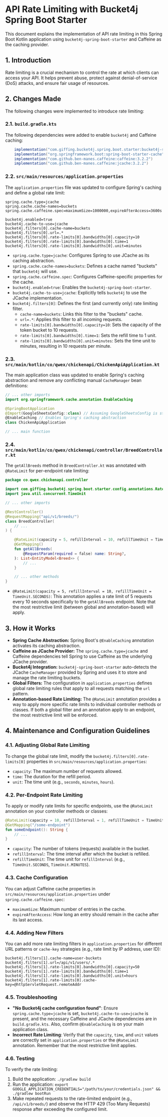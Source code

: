 # API Rate Limiting with Bucket4j Spring Boot Starter

This document explains the implementation of API rate limiting in this Spring Boot Kotlin application using `bucket4j-spring-boot-starter` and Caffeine as the caching provider.

## 1. Introduction

Rate limiting is a crucial mechanism to control the rate at which clients can access your API. It helps prevent abuse, protect against denial-of-service (DoS) attacks, and ensure fair usage of resources.

## 2. Changes Made

The following changes were implemented to introduce rate limiting:

### 2.1. `build.gradle.kts`

The following dependencies were added to enable `bucket4j` and Caffeine caching:

```gradle
    implementation("com.giffing.bucket4j.spring.boot.starter:bucket4j-spring-boot-starter:0.13.0")
    implementation("org.springframework.boot:spring-boot-starter-cache")
    implementation("com.github.ben-manes.caffeine:caffeine:3.2.2")
    implementation("com.github.ben-manes.caffeine:jcache:3.2.2")
```

### 2.2. `src/main/resources/application.properties`

The `application.properties` file was updated to configure Spring's caching and define a global rate limit:

```properties
spring.cache.type=jcache
spring.cache.cache-names=buckets
spring.cache.caffeine.spec=maximumSize=1000000,expireAfterAccess=3600s

bucket4j.enabled=true
bucket4j.cache-to-use=jcache
bucket4j.filters[0].cache-name=buckets
bucket4j.filters[0].url=.*
bucket4j.filters[0].rate-limits[0].bandwidths[0].capacity=10
bucket4j.filters[0].rate-limits[0].bandwidths[0].time=1
bucket4j.filters[0].rate-limits[0].bandwidths[0].unit=minutes
```

-   `spring.cache.type=jcache`: Configures Spring to use JCache as its caching abstraction.
-   `spring.cache.cache-names=buckets`: Defines a cache named "buckets" that `bucket4j` will use.
-   `spring.cache.caffeine.spec`: Configures Caffeine-specific properties for the cache.
-   `bucket4j.enabled=true`: Enables the `bucket4j-spring-boot-starter`.
-   `bucket4j.cache-to-use=jcache`: Explicitly tells `bucket4j` to use the JCache implementation.
-   `bucket4j.filters[0]`: Defines the first (and currently only) rate limiting filter.
    -   `cache-name=buckets`: Links this filter to the "buckets" cache.
    -   `url=.*`: Applies this filter to all incoming requests.
    -   `rate-limits[0].bandwidths[0].capacity=10`: Sets the capacity of the token bucket to 10 requests.
    -   `rate-limits[0].bandwidths[0].time=1`: Sets the refill time to 1 unit.
    -   `rate-limits[0].bandwidths[0].unit=minutes`: Sets the time unit to minutes, resulting in 10 requests per minute.

### 2.3. `src/main/kotlin/co/qwex/chickenapi/ChickenApiApplication.kt`

The main application class was updated to enable Spring's caching abstraction and remove any conflicting manual `CacheManager` bean definitions:

```kotlin
// ... other imports
import org.springframework.cache.annotation.EnableCaching

@SpringBootApplication
@Import(GoogleSheetsConfig::class) // Assuming GoogleSheetsConfig is still needed
@EnableCaching // Enables Spring's caching abstraction
class ChickenApiApplication

// ... main function
```

### 2.4. `src/main/kotlin/co/qwex/chickenapi/controller/BreedController.kt`

The `getAllBreeds` method in `BreedController.kt` was annotated with `@RateLimit` for per-endpoint rate limiting:

```kotlin
package co.qwex.chickenapi.controller

import com.giffing.bucket4j.spring.boot.starter.config.annotations.RateLimit
import java.util.concurrent.TimeUnit

// ... other imports

@RestController()
@RequestMapping("api/v1/breeds/")
class BreedController(
    // ...
) {

    @RateLimit(capacity = 5, refillInterval = 10, refillTimeUnit = TimeUnit.SECONDS)
    @GetMapping()
    fun getAllBreeds(
        @RequestParam(required = false) name: String?,
    ): List<EntityModel<Breed>> {
        // ...
    }

    // ... other methods
}
```

-   `@RateLimit(capacity = 5, refillInterval = 10, refillTimeUnit = TimeUnit.SECONDS)`: This annotation applies a rate limit of 5 requests every 10 seconds specifically to the `getAllBreeds` endpoint. Note that the most restrictive limit (between global and annotation-based) will apply.

## 3. How it Works

-   **Spring Cache Abstraction:** Spring Boot's `@EnableCaching` annotation activates its caching abstraction.
-   **Caffeine as JCache Provider:** The `spring.cache.type=jcache` and Caffeine dependencies tell Spring to use Caffeine as the underlying JCache provider.
-   **Bucket4j Integration:** `bucket4j-spring-boot-starter` auto-detects the JCache `CacheManager` provided by Spring and uses it to store and manage the rate limiting buckets.
-   **Global Filters:** The configuration in `application.properties` defines global rate limiting rules that apply to all requests matching the `url` pattern.
-   **Annotation-based Rate Limiting:** The `@RateLimit` annotation provides a way to apply more specific rate limits to individual controller methods or classes. If both a global filter and an annotation apply to an endpoint, the most restrictive limit will be enforced.

## 4. Maintenance and Configuration Guidelines

### 4.1. Adjusting Global Rate Limiting

To change the global rate limit, modify the `bucket4j.filters[0].rate-limits[0]` properties in `src/main/resources/application.properties`:

-   `capacity`: The maximum number of requests allowed.
-   `time`: The duration for the refill period.
-   `unit`: The time unit (e.g., `seconds`, `minutes`, `hours`).

### 4.2. Per-Endpoint Rate Limiting

To apply or modify rate limits for specific endpoints, use the `@RateLimit` annotation on your controller methods or classes:

```kotlin
@RateLimit(capacity = 10, refillInterval = 1, refillTimeUnit = TimeUnit.MINUTES)
@GetMapping("/some-endpoint")
fun someEndpoint(): String {
    // ...
}
```

-   `capacity`: The number of tokens (requests) available in the bucket.
-   `refillInterval`: The time interval after which the bucket is refilled.
-   `refillTimeUnit`: The time unit for `refillInterval` (e.g., `TimeUnit.SECONDS`, `TimeUnit.MINUTES`).

### 4.3. Cache Configuration

You can adjust Caffeine cache properties in `src/main/resources/application.properties` under `spring.cache.caffeine.spec`:

-   `maximumSize`: Maximum number of entries in the cache.
-   `expireAfterAccess`: How long an entry should remain in the cache after its last access.

### 4.4. Adding New Filters

You can add more rate limiting filters in `application.properties` for different URL patterns or `cache-key` strategies (e.g., rate limit by IP address, user ID):

```properties
bucket4j.filters[1].cache-name=user-buckets
bucket4j.filters[1].url=/api/v1/users/.*
bucket4j.filters[1].rate-limits[0].bandwidths[0].capacity=50
bucket4j.filters[1].rate-limits[0].bandwidths[0].time=1
bucket4j.filters[1].rate-limits[0].bandwidths[0].unit=hours
bucket4j.filters[1].rate-limits[0].cache-key=@httpServletRequest.remoteAddr
```

### 4.5. Troubleshooting

-   **"No Bucket4j cache configuration found"**: Ensure `spring.cache.type=jcache` is set, `bucket4j.cache-to-use=jcache` is present, and the necessary Caffeine and JCache dependencies are in `build.gradle.kts`. Also, confirm `@EnableCaching` is on your main application class.
-   **Incorrect Rate Limiting**: Verify that the `capacity`, `time`, and `unit` values are correctly set in `application.properties` or the `@RateLimit` annotation. Remember that the most restrictive limit applies.

### 4.6. Testing

To verify the rate limiting:

1.  Build the application: `./gradlew build`
2.  Run the application: `export GOOGLE_APPLICATION_CREDENTIALS="/path/to/your/credentials.json" && ./gradlew bootRun`
3.  Make repeated requests to the rate-limited endpoint (e.g., `/api/v1/breeds/`) and observe the HTTP 429 (Too Many Requests) response after exceeding the configured limit.

